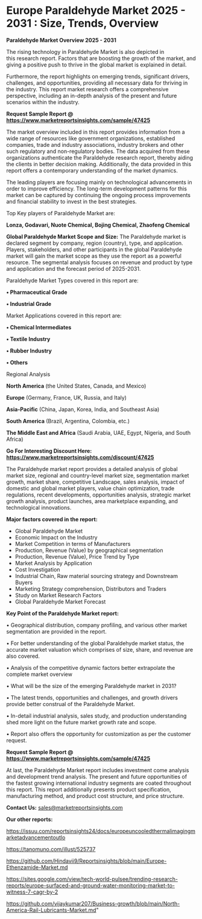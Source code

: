# Europe Paraldehyde Market 2025 - 2031 : Size, Trends, Overview

<Strong> Paraldehyde Market Overview 2025 - 2031</strong>

The rising technology in Paraldehyde Market is also depicted in this research report. Factors that are boosting the growth of the market, and giving a positive push to thrive in the global market is explained in detail.

Furthermore, the report highlights on emerging trends, significant drivers, challenges, and opportunities, providing all necessary data for thriving in the industry. This report market research offers a comprehensive perspective, including an in-depth analysis of the present and future scenarios within the industry.

<strong>Request Sample Report @ <a href=https://www.marketreportsinsights.com/sample/47425>https://www.marketreportsinsights.com/sample/47425</a></strong>

The market overview included in this report provides information from a wide range of resources like government organizations, established companies, trade and industry associations, industry brokers and other such regulatory and non-regulatory bodies. The data acquired from these organizations authenticate the Paraldehyde research report, thereby aiding the clients in better decision making. Additionally, the data provided in this report offers a contemporary understanding of the market dynamics.

The leading players are focusing mainly on technological advancements in order to improve efficiency. The long-term development patterns for this market can be captured by continuing the ongoing process improvements and financial stability to invest in the best strategies.

Top Key players of Paraldehyde Market are:

<strong>Lonza, Godavari, Nuote Chemical, Bojing Chemical, Zhaofeng Chemical</strong>

<strong><b>Global Paraldehyde Market Scope and Size:</b></strong>
The Paraldehyde market is declared segment by company, region (country), type, and application. Players, stakeholders, and other participants in the global Paraldehyde market will gain the market scope as they use the report as a powerful resource. The segmental analysis focuses on revenue and product by type and application and the forecast period of 2025-2031.

Paraldehyde Market Types covered in this report are:

<strong>•  Pharmaceutical Grade

•  Industrial Grade</strong>

Market Applications covered in this report are:

<strong>•  Chemical Intermediates

•  Textile Industry

•  Rubber Industry

•  Others</strong> 

Regional Analysis

<strong>North America</strong> (the United States, Canada, and Mexico)

<strong>Europe</strong> (Germany, France, UK, Russia, and Italy)

<strong>Asia-Pacific</strong> (China, Japan, Korea, India, and Southeast Asia)

<strong>South America</strong> (Brazil, Argentina, Colombia, etc.)

<strong>The Middle East and Africa</strong> (Saudi Arabia, UAE, Egypt, Nigeria, and South Africa)

<strong>Go For Interesting Discount Here: <a href=https://www.marketreportsinsights.com/discount/47425>https://www.marketreportsinsights.com/discount/47425</a></strong>

The Paraldehyde market report provides a detailed analysis of global market size, regional and country-level market size, segmentation market growth, market share, competitive Landscape, sales analysis, impact of domestic and global market players, value chain optimization, trade regulations, recent developments, opportunities analysis, strategic market growth analysis, product launches, area marketplace expanding, and technological innovations.

<strong><b>Major factors covered in the report:</b></strong>
<ul>
  <li>Global Paraldehyde Market </li>
  <li>Economic Impact on the Industry</li>
  <li>Market Competition in terms of Manufacturers</li>
  <li>Production, Revenue (Value) by geographical segmentation</li>
  <li>Production, Revenue (Value), Price Trend by Type</li>
  <li>Market Analysis by Application</li>
  <li>Cost Investigation</li>
  <li>Industrial Chain, Raw material sourcing strategy and Downstream Buyers</li>
  <li>Marketing Strategy comprehension, Distributors and Traders</li>
  <li>Study on Market Research Factors</li>
  <li>Global Paraldehyde Market Forecast</li>
</ul>

<strong><b>Key Point of the Paraldehyde Market report:</b></strong>

• Geographical distribution, company profiling, and various other market segmentation are provided in the report.

• For better understanding of the global Paraldehyde market status, the accurate market valuation which comprises of size, share, and revenue are also covered.

• Analysis of the competitive dynamic factors better extrapolate the complete market overview

• What will be the size of the emerging Paraldehyde market in 2031?

• The latest trends, opportunities and challenges, and growth drivers provide better construal of the Paraldehyde Market.

• In-detail industrial analysis, sales study, and production understanding shed more light on the future market growth rate and scope.

• Report also offers the opportunity for customization as per the customer request.

<strong>Request Sample Report @ <a href=https://www.marketreportsinsights.com/sample/47425>https://www.marketreportsinsights.com/sample/47425</a></strong>

At last, the Paraldehyde Market report includes investment come analysis and development trend analysis. The present and future opportunities of the fastest growing international industry segments are coated throughout this report. This report additionally presents product specification, manufacturing method, and product cost structure, and price structure.

<strong>Contact Us:</strong>
sales@marketreportsinsights.com

<strong>Our other reports:</strong>

<a href=https://issuu.com/reportsinsights24/docs/europeuncooledthermalimagingmarketadvancementoutlo>https://issuu.com/reportsinsights24/docs/europeuncooledthermalimagingmarketadvancementoutlo</a>

<a href=https://tanomuno.com/illust/525737>https://tanomuno.com/illust/525737</a>

<a href=https://github.com/Hindavii9/Reportsinsights/blob/main/Europe-Ethenzamide-Market.md>https://github.com/Hindavii9/Reportsinsights/blob/main/Europe-Ethenzamide-Market.md</a>

<a href=https://sites.google.com/view/tech-world-pulsee/trending-research-reports/europe-surfaced-and-ground-water-monitoring-market-to-witness-7-cagr-by-2>https://sites.google.com/view/tech-world-pulsee/trending-research-reports/europe-surfaced-and-ground-water-monitoring-market-to-witness-7-cagr-by-2</a>

<a href=https://github.com/vijaykumar207/Business-growth/blob/main/North-America-Rail-Lubricants-Market.md>https://github.com/vijaykumar207/Business-growth/blob/main/North-America-Rail-Lubricants-Market.md</a>"
